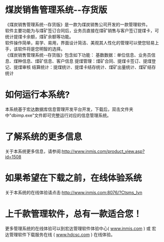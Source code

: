 # 煤炭销售管理系统--存货版

《煤炭销售管理系统--存货版》是一款为煤炭销售公司开发的一款管理软件。  
软件主要功能为与煤矿签订合同后，业务员直接在煤矿销售与客户签订提煤卡，可统计提煤卡余额，煤矿余额等功能。  
软件操作简单，易学、易用，界面设计简洁、美观其人性化的管理可以使您轻易上手，该软件将是您明智的选择。  
 《煤炭销售管理系统--存货版》包含如下功能： 基数数据：单位信息、业务员信息、煤种信息、煤矿信息、客户信息 提煤管理：煤矿合同、提煤卡签订、提煤登记、提煤审核 结算统计：提煤统计、提煤卡结存统计、煤矿出量统计、煤矿结存统计 

# 如何运行本系统?

本系统基于宏达数据库信息管理开发平台开发，下载后，双击文件夹中"dbimp.exe"文件即可完整运行对应的信息管理系统。

# 了解系统的更多信息

关于本系统更多信息，请参阅:http://www.inmis.com/product_view.asp?id=1508

# 如果希望在下载之前，在线体验系统

关于本系统的在线体验请点击:http://www.inmis.com:8076/?Ctsms_Ivn

# 上千款管理软件，总有一款适合您！

更多管理系统的在线体验可以到宏达管理软件体验中心( www.inmis.com ) 或 宏达管理软件下载服务在线 ( www.hdcsc.com ) 在线体验。

